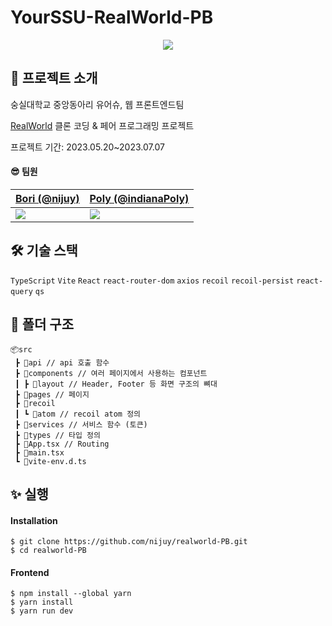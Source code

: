 <h1>YourSSU-RealWorld-PB</h1>

<div align="center">
 <img src="https://github.com/nijuy/realworld-PB/assets/87255462/eb7f1128-ad9a-480d-bbf3-b4733b472720" >
</div>

<h2> 👀 프로젝트 소개 </h2>

숭실대학교 중앙동아리 유어슈, 웹 프론트엔드팀

[RealWorld](https://github.com/gothinkster/realworld) 클론 코딩 & 페어 프로그래밍 프로젝트

프로젝트 기간: 2023.05.20~2023.07.07

<h4> 😎 팀원 </h4>

| [Bori (@nijuy)](https://github.com/nijuy)                  | [Poly (@indianaPoly)](https://github.com/indianaPoly)      |
| ---------------------------------------------------------- | ---------------------------------------------------------- |
|<img src="https://avatars.githubusercontent.com/u/87255462?v=4"/> | <img src="https://avatars.githubusercontent.com/u/95522176?v=4"/> |

<h2> 🛠 기술 스택 </h2>

`TypeScript` `Vite` `React` `react-router-dom` `axios` `recoil` `recoil-persist` `react-query` `qs`
<h2> 📁 폴더 구조 </h2>

```
📦src
 ┣ 📂api // api 호출 함수
 ┣ 📂components // 여러 페이지에서 사용하는 컴포넌트
 ┃ ┣ 📂layout // Header, Footer 등 화면 구조의 뼈대
 ┣ 📂pages // 페이지
 ┣ 📂recoil
 ┃ ┗ 📂atom // recoil atom 정의
 ┣ 📂services // 서비스 함수 (토큰)
 ┣ 📂types // 타입 정의
 ┣ 📜App.tsx // Routing
 ┣ 📜main.tsx
 ┗ 📜vite-env.d.ts
```
<h2> ✨ 실행 </h2>
<h4> Installation </h4>

```
$ git clone https://github.com/nijuy/realworld-PB.git
$ cd realworld-PB
```
<h4> Frontend </h4>

```
$ npm install --global yarn
$ yarn install
$ yarn run dev
```

